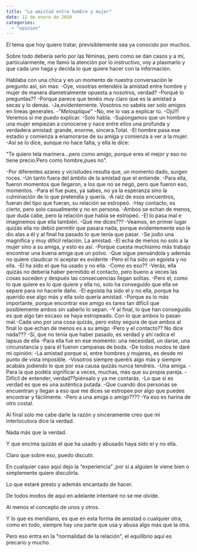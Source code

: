 ```yaml
---
title: "La amistad entre hombre y mujer"
date: 12 de enero de 2010
categories: 
  - "opinion"
---
```


El tema que hoy quiero tratar, previsiblemente sea ya conocido por muchos.

Sobre todo debería serlo por las féminas, pero como se dan casos y a mí, particularmente, me llamó la atención por lo instructivo, voy a plasmarlo y que cada uno haga y decida lo que quiere hacer con la información. 

Hablaba con una chica y en un momento de nuestra conversación le pregunto así, sin mas: 
-Oye, vosotras entendéis la amistad entre hombre y mujer de manera diametralmente opuesta a nosotros, verdad? 
-Porqué lo preguntas?? 
-Porque parece que tenéis muy claro que es la amistad a secas y lo demás.
-Ja,evidentemente. Vosotros no sabéis ser solo amigos en líneas generales. 
-"*Melosplique*"
-No, me lo vas a explicar tú.
-Ojú!!! Veremos si me puedo explicar. 
-Solo habla. 
-Supongamos que un hombre y una mujer empiezan a conocerse y nace entre ellos una profunda y verdadera amistad:  grande, enorme, sincera.Total. 
-El hombre pasa ese estadio y comienza a enamorarse de su amiga y comienza a ver a la mujer. 
-Así se lo dice, aunque no hace falta, y ella le dice: 

"Te quiero tela marinera…pero como amigo, porque eres el mejor y eso no tiene precio.Pero como hombre,pues no".

-Por diferentes azares y vicisitudes resulta que, un momento dado, surgen roces. 
-Un tanto fuera del ámbito de la amistad que el entiende.
-Para ella, fueron momentos que llegaron, a los que no se negó, pero que fueron eso, momentos. 
-Para el fue pues, ya sabes, no ya la esperanza sino la culminación de lo que pretendía y quería. 
-A raíz de esos encuentros, fueran del tipo que fueran, su relación se estropeó.
-Hay contacto, es cierto, pero solo casualmente y no en persona. 
-Ambos se echan de menos, que duda cabe, pero la relación que había se estropeó. 
-El lo pasa mal e imaginemos que ella también.
-Qué me dices??? 
-Veamos, en primer lugar quizás ella no debió permitir que pasara nada, porque evidentemente eso le dio alas a él y al final ha pasado lo que tenía que pasar.
-Se jodio una magnifica y muy difícil relación. La amistad. 
-El echa de menos no solo a la mujer sino a su amiga, y esto es así.
-Porque cuesta muchísimo más trabajo encontrar una buena amiga que un polvo. 
-Que sigue pensándola y además no quiere claudicar ni aceptar es evidente
-Pero el ha sido un egoísta y no ella. 
-El ha sido el que ha usado y no ella.
-Como es eso?? 
-Verás, ella quizás no debería haber permitido el contacto, pero bueno a veces las cosas suceden y después las consecuencias llegan solitas.
-Pero el, como lo que quiere es lo que quiere y ella no, solo ha conseguido que ella se separe para no hacerle daño. 
-El egoísta ha sido el y no ella, porque ha querido ese algo más y ella solo quería amistad.
-Porque es lo más importante, porque encontrar ese amigo es tarea tan difícil que posiblemente ambos sin saberlo lo sepan.
-Y al final, lo que han conseguido es que algo tan escaso se haya estropeado. Con lo que ambos lo pasan mal.-Cada uno por una cosa quizás, pero estoy segura de que ambos al final lo que echan de menos es a su amigo
-Pero y el contacto?? No dice nada??? 
-Sí, que no tenía que haber pasado, es verdad y ahí radica el lapsus de ella
-Para ella fue en ese momento: una necesidad, un darse, una circunstancia y para él fueron campanas de boda.
-De todos modos te daré mi opinión: 
-La amistad porque sí, entre hombres y mujeres, es desde mi punto de vista imposible.
-Vosotros siempre queréis algo más y siempre acabáis jodiendo lo que por esa causa quizás nunca tendréis.
-Una amiga. 
-Para la que podéis significar a veces, muchas, más que su propia pareja. 
-Difícil de entender, verdad??piénsalo y ya me contarás. 
-Lo que si es verdad es que es una auténtica putada.
-Que cuando dos personas se encuentran y llegan a eso que me dices se estropee por algo que puedes encontrar y fácilmente.
-Pero a una amiga o amigo???? 
-Ya eso es harina de otro costal.

Al final solo me cabe darle la razón y sinceramente creo que mi interlocutora dice la verdad.

Nada más que la verdad. 

Y que encima quizás el que ha usado y abusado haya sido el y no ella.

Claro que sobre eso, puedo discutir.

En cualquier caso aquí dejo la “experiencia” ,por si a alguien le viene bien o simplemente quiere discutirla. 

Lo que estaré presto y además encantado de hacer. 

De todos modos de aquí en adelante intentaré no se me olvide. 

Al menos el concepto de unos y otros.

Y lo que es meridiano, es que en esta forma de amistad o cualquier otra, como en todo, siempre hay una parte que usa y abusa algo más que la otra.

Pero eso entra en la "normalidad de la relación", el equilibrio aquí es precario y mucho.
